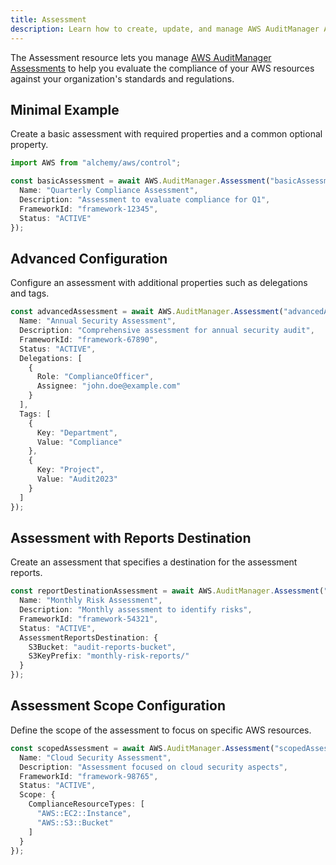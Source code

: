 ```yaml
---
title: Assessment
description: Learn how to create, update, and manage AWS AuditManager Assessments using Alchemy Cloud Control.
---
```


The Assessment resource lets you manage [AWS AuditManager Assessments](https://docs.aws.amazon.com/auditmanager/latest/userguide/) to help you evaluate the compliance of your AWS resources against your organization's standards and regulations.

## Minimal Example

Create a basic assessment with required properties and a common optional property.

```ts
import AWS from "alchemy/aws/control";

const basicAssessment = await AWS.AuditManager.Assessment("basicAssessment", {
  Name: "Quarterly Compliance Assessment",
  Description: "Assessment to evaluate compliance for Q1",
  FrameworkId: "framework-12345",
  Status: "ACTIVE"
});
```

## Advanced Configuration

Configure an assessment with additional properties such as delegations and tags.

```ts
const advancedAssessment = await AWS.AuditManager.Assessment("advancedAssessment", {
  Name: "Annual Security Assessment",
  Description: "Comprehensive assessment for annual security audit",
  FrameworkId: "framework-67890",
  Status: "ACTIVE",
  Delegations: [
    {
      Role: "ComplianceOfficer",
      Assignee: "john.doe@example.com"
    }
  ],
  Tags: [
    {
      Key: "Department",
      Value: "Compliance"
    },
    {
      Key: "Project",
      Value: "Audit2023"
    }
  ]
});
```

## Assessment with Reports Destination

Create an assessment that specifies a destination for the assessment reports.

```ts
const reportDestinationAssessment = await AWS.AuditManager.Assessment("reportDestinationAssessment", {
  Name: "Monthly Risk Assessment",
  Description: "Monthly assessment to identify risks",
  FrameworkId: "framework-54321",
  Status: "ACTIVE",
  AssessmentReportsDestination: {
    S3Bucket: "audit-reports-bucket",
    S3KeyPrefix: "monthly-risk-reports/"
  }
});
```

## Assessment Scope Configuration

Define the scope of the assessment to focus on specific AWS resources.

```ts
const scopedAssessment = await AWS.AuditManager.Assessment("scopedAssessment", {
  Name: "Cloud Security Assessment",
  Description: "Assessment focused on cloud security aspects",
  FrameworkId: "framework-98765",
  Status: "ACTIVE",
  Scope: {
    ComplianceResourceTypes: [
      "AWS::EC2::Instance",
      "AWS::S3::Bucket"
    ]
  }
});
```